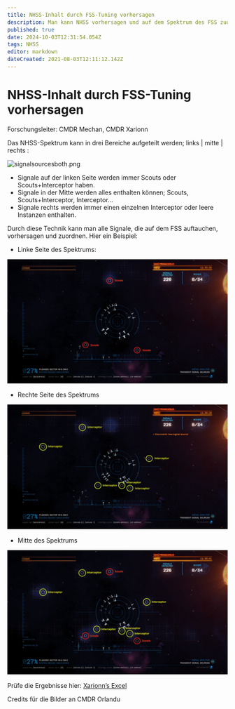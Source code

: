 ```yaml
---
title: NHSS-Inhalt durch FSS-Tuning vorhersagen
description: Man kann NHSS vorhersagen und auf dem Spektrum des FSS zuordenen
published: true
date: 2024-10-03T12:31:54.054Z
tags: NHSS
editor: markdown
dateCreated: 2021-08-03T12:11:12.142Z
---
```


# NHSS-Inhalt durch FSS-Tuning vorhersagen

Forschungsleiter: CMDR Mechan, CMDR Xarionn

Das NHSS-Spektrum kann in drei Bereiche aufgeteilt werden; links | mitte | rechts :

![signalsourcesboth.png](/signalsourcesboth.png)

- Signale auf der linken Seite werden immer Scouts oder Scouts+Interceptor haben.
- Signale in der Mitte werden alles enthalten können; Scouts, Scouts+Interceptor, Interceptor…
- Signale rechts werden immer einen einzelnen Interceptor oder leere Instanzen enthalten.

Durch diese Technik kann man alle Signale, die auf dem FSS auftauchen, vorhersagen und zuordnen. Hier ein Beispiel:

- Linke Seite des Spektrums:

![nhss_fss_left.jpg](/img/nhss_fss_left.jpg)


- Rechte Seite des Spektrums

![nhss_fss_right.jpg](/img/nhss_fss_right.jpg)

- Mitte des Spektrums

![nhss_fss_middle.jpg](/img/nhss_fss_middle.jpg)

Prüfe die Ergebnisse hier: [Xarionn’s Excel](https://docs.google.com/spreadsheets/d/14Ik0S1fV8FHJR5iJQpiSbJ1t_yntRJVBB6axeL3XErk/edit#gid=0)

Credits für die Bilder an CMDR Orlandu